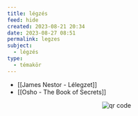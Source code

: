 ```yaml
---
title: légzés
feed: hide
created: 2023-08-21 20:34
date: 2023-08-27 08:51
permalink: legzes
subject:
  - légzés
type:
  - témakör
---
```


- [[James Nestor - Lélegzet]]
- [[Osho - The Book of Secrets]]






<p style="text-align: center;"><img src="https://chart.googleapis.com/chart?cht=qr&chl=https://notes.andrasdenes.com/legzes&chs=180x180&choe=UTF-8&chld=L|2" alt="qr code"></p>

